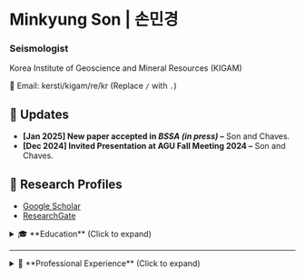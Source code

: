 # Minkyung Son | 손민경
### Seismologist  
Korea Institute of Geoscience and Mineral Resources (KIGAM)  

📧 Email: kersti/kigam/re/kr (Replace `/` with `.`)  

## 🔹 Updates
- **[Jan 2025] New paper accepted in *BSSA (in press)* –** Son and Chaves.  
- **[Dec 2024] Invited Presentation at AGU Fall Meeting 2024 –** Son and Chaves.

## 🔹 Research Profiles
- [Google Scholar](https://scholar.google.com/citations?user=3ssY-5gAAAAJ&hl=en)
- [ResearchGate](https://www.researchgate.net/profile/Minkyung-Son?ev=hdr_xprf)

<details>
  <summary>🎓 **Education** (Click to expand)</summary>

  - **Ph.D. in Geophysics**, Seoul National University, Aug 2016  
  - **M.S. in Geophysics**, Seoul National University, Feb 2011  
  - **B.S. in Energy Resources Engineering**, Seoul National University, Feb 2009  
  - **Exchange Student**, Osaka University, Apr – Aug 2008  

</details>

---

<details>
  <summary>💼 **Professional Experience** (Click to expand)</summary>

  - **Principal Researcher**, Korea Institute of Geoscience and Mineral Resources (KIGAM), Jan 2025 – Present  
  - **Senior Researcher**, KIGAM, Jan 2017 – Dec 2024 *(including parental leave: May 2017 – Aug 2018, Sep 2021 – Apr 2022)*  
  - **Researcher**, KIGAM, Dec 2010 – Dec 2016  

</details>
